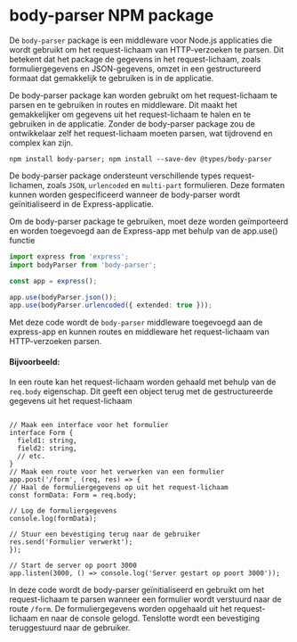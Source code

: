 # body-parser NPM package

De `body-parser` package is een middleware voor Node.js applicaties die wordt gebruikt om het request-lichaam van HTTP-verzoeken te parsen. Dit betekent dat het package de gegevens in het request-lichaam, zoals formuliergegevens en JSON-gegevens, omzet in een gestructureerd formaat dat gemakkelijk te gebruiken is in de applicatie.

De body-parser package kan worden gebruikt om het request-lichaam te parsen en te gebruiken in routes en middleware. Dit maakt het gemakkelijker om gegevens uit het request-lichaam te halen en te gebruiken in de applicatie. Zonder de body-parser package zou de ontwikkelaar zelf het request-lichaam moeten parsen, wat tijdrovend en complex kan zijn.

```
npm install body-parser; npm install --save-dev @types/body-parser
```

De body-parser package ondersteunt verschillende types request-lichamen, zoals `JSON`, `urlencoded` en `multi-part` formulieren. Deze formaten kunnen worden gespecificeerd wanneer de body-parser wordt geïnitialiseerd in de Express-applicatie.

Om de body-parser package te gebruiken, moet deze worden geïmporteerd en worden toegevoegd aan de Express-app met behulp van de app.use() functie

```typescript
import express from 'express';
import bodyParser from 'body-parser';

const app = express();

app.use(bodyParser.json());
app.use(bodyParser.urlencoded({ extended: true }));
```

Met deze code wordt de `body-parser` middleware toegevoegd aan de express-app en kunnen routes en middleware het request-lichaam van HTTP-verzoeken parsen.

#### Bijvoorbeeld:

In een route kan het request-lichaam worden gehaald met behulp van de `req.body` eigenschap. Dit geeft een object terug met de gestructureerde gegevens uit het request-lichaam

<pre class="language-typescript" data-title="server.ts"><code class="lang-typescript">
// Maak een interface voor het formulier
interface Form {
  field1: string,
  field2: string,
  // etc.
}
// Maak een route voor het verwerken van een formulier
app.post('/form', (req, res) => {
// Haal de formuliergegevens op uit het request-lichaam
const formData: Form = req.body;

// Log de formuliergegevens
console.log(formData);

// Stuur een bevestiging terug naar de gebruiker
res.send('Formulier verwerkt');
});

// Start de server op poort 3000
app.listen(3000, () => console.log('Server gestart op poort 3000'));
</code></pre>

In deze code wordt de body-parser geïnitialiseerd en gebruikt om het request-lichaam te parsen wanneer een formulier wordt verstuurd naar de route `/form`. De formuliergegevens worden opgehaald uit het request-lichaam en naar de console gelogd. Tenslotte wordt een bevestiging teruggestuurd naar de gebruiker.
